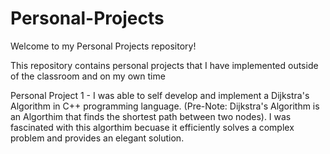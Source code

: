 # Personal-Projects

Welcome to my Personal Projects repository! 

This repository contains personal projects that I have implemented outside of the classroom and on my own time

Personal Project 1 - I was able to self develop and implement a Dijkstra's Algorithm in C++ programming language. (Pre-Note: Dijkstra's Algorithm is an Algorthim that finds the shortest path between two nodes). I was fascinated with this algorthim becuase it efficiently solves a complex problem and provides an elegant solution.


